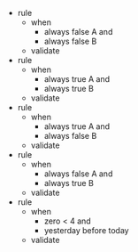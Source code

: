 * rule
   * when
      * always false A and
      * always false B
   * validate
* rule
   * when
      * always true A and
      * always true B
   * validate
* rule
   * when
      * always true A and
      * always false B
   * validate
* rule
   * when
      * always false A and
      * always true B
   * validate
* rule
   * when
      * zero < 4 and
      * yesterday before today
   * validate

